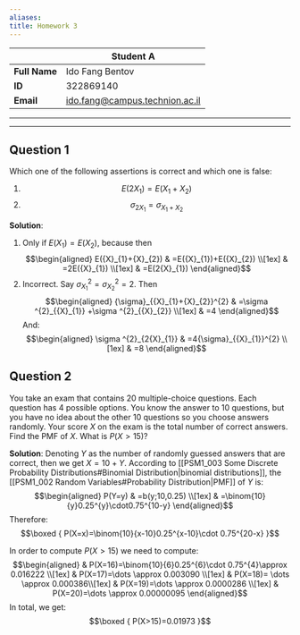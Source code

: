 ```yaml
---
aliases: 
title: Homework 3
---
```


|               | Student A                      |
| ------------- | ------------------------------ |
| **Full Name** | Ido Fang Bentov                |
| **ID**        | 322869140                      |
| **Email**     | ido.fang@campus.technion.ac.il |

<div><hr><hr></div>

## Question 1

Which one of the following assertions is correct and which one is false:
1. $$E(2{X}_{1})=E({X}_{1}+{X}_{2})$$
2. $${\sigma}_{2{X}_{1}}={\sigma}_{{X}_{1}+{X}_{2}}$$

**Solution**:

1. Only if $E({X}_{1})=E({X}_{2})$, because then
	$$\begin{aligned}
	E({X}_{1}+{X}_{2}) & =E({X}_{1})+E({X}_{2}) \\[1ex]
	 & =2E({X}_{1}) \\[1ex]
	 & =E(2{X}_{1})
	\end{aligned}$$
2. Incorrect. Say ${\sigma}_{{X}_{1}}^{2}={\sigma}_{{X}_{2}}^{2}=2$. Then
	$$\begin{aligned}
{\sigma}_{{X}_{1}+{X}_{2}}^{2} & =\sigma ^{2}_{{X}_{1}} +\sigma ^{2}_{{X}_{2}} \\[1ex]
 & =4
\end{aligned}$$
	And:
	$$\begin{aligned}
\sigma ^{2}_{2{X}_{1}} & =4{\sigma}_{{X}_{1}}^{2} \\[1ex]
 & =8
\end{aligned}$$


## Question 2

You take an exam that contains $20$ multiple-choice questions. Each question has $4$ possible options. You know the answer to $10$ questions, but you have no idea about the other $10$ questions so you choose answers randomly. Your score $X$ on the exam is the total number of correct answers. Find the PMF of $X$. What is $P(X>15)$?

**Solution**:
Denoting $Y$ as the number of randomly guessed answers that are correct, then we get $X=10+Y$. According to [[PSM1_003 Some Discrete Probability  Distributions#Binomial Distribution|binomial distributions]], the [[PSM1_002 Random Variables#Probability Distribution|PMF]] of $Y$ is:
$$\begin{aligned}
P(Y=y) & =b(y;10,0.25) \\[1ex]
 & =\binom{10}{y}0.25^{y}\cdot0.75^{10-y}
\end{aligned}$$
Therefore:
$$\boxed {
P(X=x)=\binom{10}{x-10}0.25^{x-10}\cdot 0.75^{20-x}
 }$$

In order to compute $P(X>15)$ we need to compute:
$$\begin{aligned}
 & P(X=16)=\binom{10}{6}0.25^{6}\cdot 0.75^{4}\approx 0.016222 \\[1ex]
 & P(X=17)=\dots \approx 0.003090 \\[1ex]
 & P(X=18)= \dots \approx 0.000386\\[1ex]
 & P(X=19)=\dots \approx 0.0000286 \\[1ex]
 & P(X=20)=\dots \approx 0.00000095
\end{aligned}$$
In total, we get:
$$\boxed {
P(X>15)=0.01973
 }$$